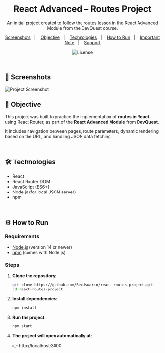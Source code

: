 <h1 align="center">React Advanced – Routes Project </h1>

<p align="center">An initial project created to follow the routes lesson in the React Advanced Module from the DevQuest course.</p>

<p align="center">
    <a href="#-screenshots">Screenshots</a>&nbsp;&nbsp;&nbsp;|&nbsp;&nbsp;&nbsp;
    <a href="#-objective">Objective</a>&nbsp;&nbsp;&nbsp;|&nbsp;&nbsp;&nbsp;
    <a href="#-technologies">Technologies</a>&nbsp;&nbsp;&nbsp;|&nbsp;&nbsp;&nbsp;
    <a href="#-how-to-run">How to Run</a>&nbsp;&nbsp;&nbsp;|&nbsp;&nbsp;&nbsp;
    <a href="#-important-note">Important Note</a>&nbsp;&nbsp;&nbsp;|&nbsp;&nbsp;&nbsp;
    <a href="#-support">Support</a>
</p>

<p align="center">
  <img alt="License" src="https://img.shields.io/static/v1?label=license&message=MIT&color=c920c9&labelColor=000000">
</p>

<br>

## 📸 Screenshots

<img src=".github/project-screenshot.png" alt="Project Screenshot">

<br>

## 🧭 Objective

This project was built to practice the implementation of **routes in React** using React Router, as part of the **React Advanced Module** from **DevQuest**.

It includes navigation between pages, route parameters, dynamic rendering based on the URL, and handling JSON data fetching.

<br>

## 🛠 Technologies

- React
- React Router DOM
- JavaScript (ES6+)
- Node.js (for local JSON server)
- npm

<br>

## ⚙ How to Run

### Requirements

- [Node.js](https://nodejs.org/) (version 14 or newer)
- [npm](https://www.npmjs.com/) (comes with Node.js)

### Steps

1. **Clone the repository**:

   ```bash
   git clone https://github.com/SeuUsuario/react-routes-project.git
   cd react-routes-project

2. **Install dependencies**:

    ```bash
    npm install

3. **Run the project**:

   ```bash
   npm start

4. **The project will open automatically at**:

    👉 http://localhost:3000
